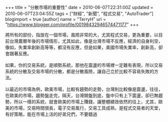 +++
title = "分散市場的重要性"
date = 2010-06-07T22:31:00Z
updated = 2010-06-07T23:04:55Z
tags = ["財經", "新聞", "程式交易", "AutoTrader"]
blogimport = true 
[author]
	name = "TerryH"
	uri = "https://www.blogger.com/profile/00198432946574471177"
+++

將所有的部份，指放在一個市場，風險非常的大，尤其程式交易，更為重要，以目前台灣農曆年後的市場情形，尤其如此，像是台灣市場不反應，經濟的自身利空，像如，失業率創新高等等，都沒有反應，但是如果，美國市場失業率，創新高，卻會跟著反應。<br /><br />如果，你的交易系統，是順勢系統，那他在震盪的市場裡一定難有表現，所以交易系統的分散及交易市場的分散，都是分散風險，讓自己立於比較不容易失敗的方法。<br /><br />以最近的市場為例，歐美市場，比較有趨勢的走勢，台灣則比較像是震盪，往往，在歐美的市場，趨勢盤走完，隔天，台灣開盤到底，盤中只有上下震盪，卻已無趨勢，所以一樣的系統，就會歐美的市場上賺錢，讓整體績效依然的往上，尤其，歐美的市場，交易時間很長，電子交易風行，交易工具成熟，是程式交易者的天堂，有好策略，能在市場上活的好弟兄們，不要錯過
